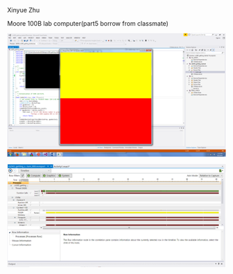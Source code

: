 Xinyue Zhu

Moore 100B lab computer(part5 borrow from classmate)

![](images/screenshot_.png)

![](images/analyze.PNG)
